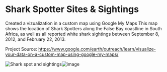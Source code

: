 # Shark Spotter Sites & Sightings


Created a vizualization in a custom map using Google My Maps
This map shows the location of Shark Spotters along the False Bay coastline in South Africa, as well as all reported white shark sightings between September 8, 2012, and February 22, 2013.

Project Source: https://www.google.com/earth/outreach/learn/visualize-your-data-on-a-custom-map-using-google-my-maps/

<img src="blob:chrome-untrusted://media-app/5b79241c-c695-49d8-9606-8a276126bf5d" alt="Shark spot and sightings"/>![image](https://github.com/prahaladgaddam/GoogleMyMaps-shark_spotter/assets/139104865/f3c90ee7-0411-46c9-a8bf-69b8f9fb849f)


